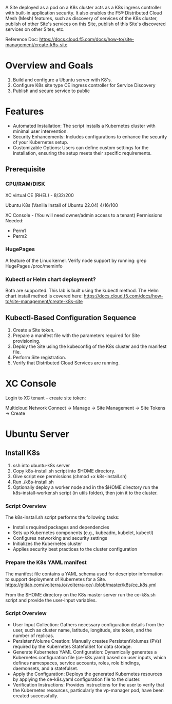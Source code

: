 A Site deployed as a pod on a K8s cluster acts as a K8s ingress controller with built-in application security. It also enables the F5® Distributed Cloud Mesh (Mesh) features, such as discovery of services of the K8s cluster, publish of other Site's services on this Site, publish of this Site's discovered services on other Sites, etc.

Reference Doc: https://docs.cloud.f5.com/docs/how-to/site-management/create-k8s-site

# Overview and Goals 
1.  Build and configure a Ubuntu server with K8's. 
2.  Configure K8s site type CE ingress controller for Service Discovery
3.  Publish and secure service to public

# Features
* Automated Installation: The script installs a Kubernetes cluster with minimal user intervention.
* Security Enhancements: Includes configurations to enhance the security of your Kubernetes setup.
* Customizable Options: Users can define custom settings for the installation, ensuring the setup meets their specific requirements.

## Prerequisite

### CPU/RAM/DISK               
XC virtual CE (RHEL) - 8/32/200

Ubuntu K8s (Vanilla Install of Ubuntu 22.04) 4/16/100

XC Console - (You will need owner/admin access to a tenant)
   Permissions Needed: 
   * Perm1
   * Perm2

### HugePages 
A feature of the Linux kernel. Verify node support by running: grep HugePages /proc/meminfo

### Kubectl or Helm chart deployment?
Both are supported. This lab is built using the kubectl method. The Helm chart install method is covered here: https://docs.cloud.f5.com/docs/how-to/site-management/create-k8s-site

## Kubectl-Based Configuration Sequence

1. Create a Site token.
2. Prepare a manifest file with the parameters required for Site provisioning.
3. Deploy the Site using the kubeconfig of the K8s cluster and the manifest file.
4. Perform Site registration.
5. Verify that Distributed Cloud Services are running.

# XC Console 

Login to XC tenant – create site token:

Multicloud Network Connect -> Manage -> Site Management -> Site Tokens -> Create


# Ubuntu Server

## Install K8s
1. ssh into ubuntu-k8s server
2. Copy k8s-install.sh script into $HOME directory.
3. Give script exe permissions (chmod +x k8s-install.sh)
4. Run ./k8s-install.sh
5. Optionally deploy a worker node and in the $HOME directory run the k8s-install-worker.sh script (in utils folder), then join it to the cluster. 

### Script Overview
The k8s-install.sh script performs the following tasks:

* Installs required packages and dependencies
* Sets up Kubernetes components (e.g., kubeadm, kubelet, kubectl)
* Configures networking and security settings
* Initializes the Kubernetes cluster
* Applies security best practices to the cluster configuration

### Prepare the K8s YAML manifest

The manifest file contains a YAML schema used for descriptor information to support deployment of Kubernetes for a Site. https://gitlab.com/volterra.io/volterra-ce/-/blob/master/k8s/ce_k8s.yml

From the $HOME directory on the K8s master server run the ce-k8s.sh script and provide the user-input variables. 

### Script Overview
* User Input Collection: Gathers necessary configuration details from the user, such as cluster name, latitude, longitude, site token, and the number of replicas.
* PersistentVolume Creation: Manually creates PersistentVolumes (PVs) required by the Kubernetes StatefulSet for data storage.
* Generate Kubernetes YAML Configuration: Dynamically generates a Kubernetes configuration file (ce-k8s.yaml) based on user inputs, which defines namespaces, service accounts, roles, role bindings, daemonsets, and a statefulset.
* Apply the Configuration: Deploys the generated Kubernetes resources by applying the ce-k8s.yaml configuration file to the cluster.
* Verification Instructions: Provides instructions for the user to verify that the Kubernetes resources, particularly the vp-manager pod, have been created successfully.



